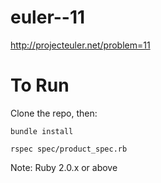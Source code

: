euler--11
=========

http://projecteuler.net/problem=11


To Run
=========

Clone the repo, then:


```
bundle install

rspec spec/product_spec.rb
```

Note: Ruby 2.0.x or above